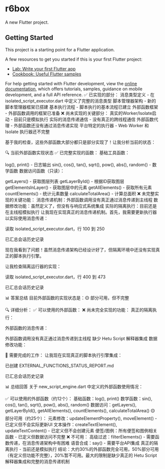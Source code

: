 # r6box

A new Flutter project.

## Getting Started

This project is a starting point for a Flutter application.

A few resources to get you started if this is your first Flutter project:

- [Lab: Write your first Flutter app](https://docs.flutter.dev/get-started/codelab)
- [Cookbook: Useful Flutter samples](https://docs.flutter.dev/cookbook)

For help getting started with Flutter development, view the
[online documentation](https://docs.flutter.dev/), which offers tutorials,
samples, guidance on mobile development, and a full API reference.
✅ 已实现的部分：
消息类型定义 - 在 isolated_script_executor.dart 中定义了完整的消息类型
脚本管理器架构 - 新的脚本管理器框架已搭建
基本执行流程 - 脚本执行的基本流程已建立
外部函数框架 - 外部函数调用的框架已准备
❌ 尚未实现的关键部分：
真实的Worker/Isolate启动 - 目前只是模拟执行
实际的消息传递通信 - 没有真正的跨线程通信
外部函数代理 - 外部函数还没有通过消息传递实现
平台特定的执行器 - Web Worker 和 Isolate 执行器还不完整

基于我的检查，这些外部函数大部分都只是部分实现了！让我分析当前的状态：

🔍 当前外部函数实现状态
✅ 已完整实现的函数：
基础工具函数：

log(), print() - 日志输出
sin(), cos(), tan(), sqrt(), pow(), abs(), random() - 数学函数
数据访问函数（只读）：

getLayers() - 获取图层列表
getLayerById() - 根据ID获取图层
getElementsInLayer() - 获取图层中的元素
getAllElements() - 获取所有元素
countElements() - 统计元素数量
calculateTotalArea() - 计算总面积
❌ 未完整实现的关键功能：
消息传递机制：外部函数调用没有真正通过消息传递到主线程
数据修改功能：虽然定义了，但没有与响应式系统集成
实际的隔离执行：目前还是在主线程模拟执行
让我现在实现真正的消息传递机制。首先，我需要更新执行器以实际使用消息传递：

读取 isolated_script_executor.dart，行 100 到 250

已汇总会话历史记录

现在我看到了问题！虽然消息传递架构已经设计好了，但隔离环境中还没有实现真正的脚本执行引擎。

让我检查隔离运行器的实现：

读取 isolated_script_executor.dart，行 400 到 473

已汇总会话历史记录

📊 答案总结
目前外部函数的实现状态是：🟡 部分可用，但不完整

🔍 详细分析：
✅ 可以使用的外部函数：
❌ 尚未完全实现的功能：
真正的隔离执行：

外部函数的消息传递：

外部函数调用没有真正通过消息传递到主线程
缺少 Hetu Script 解释器集成
数据修改功能：

🚧 需要完成的工作：
让我现在实现真正的脚本执行引擎集成：

已创建 EXTERNAL_FUNCTIONS_STATUS_REPORT.md

已汇总会话历史记录

📊 总结回答
关于 new_script_engine.dart 中定义的外部函数使用情况：

✅ 可以使用的外部函数（约12个）：
基础函数：log(), print()
数学函数：sin(), cos(), tan(), sqrt(), pow(), abs(), random()
数据访问：getLayers(), getLayerById(), getAllElements(), countElements(), calculateTotalArea()
🟡 部分可用（约25个）：
元素修改：updateElementProperty(), moveElement() - 已定义但不会实际更新UI
文本操作：createTextElement(), updateTextContent() - 已定义但不会创建元素
便签/图例：所有便签和图例相关函数 - 已定义但数据访问不完整
❌ 不可用：
高级过滤：filterElements() - 需要函数传递，在消息传递架构中有困难
语音合成：say() - 需要平台API集成
真正的隔离执行 - 当前还是模拟执行
结论：大约30%的外部函数完全可用，50%部分可用（有定义但功能不完整），20%暂不可用。最大的限制是缺少真正的 Hetu Script 解释器集成和完整的消息传递机制